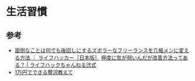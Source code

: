 # 生活習慣

## 参考

- [面倒なことは何でも後回しにするズボラーなフリーランスを几帳メンに変える方法 ｜ ライフハッカー［日本版］](http://www.lifehacker.jp/2014/12/141215_yayoi_aoiro.html)
[極度に気が弱いんだが改善方法ってある？ | ライフハックちゃんねる弐式](http://lifehack2ch.livedoor.biz/archives/51563828.html)
- [1万円でできる贅沢教えて](http://alfalfalfa.com/archives/7528187.html)
